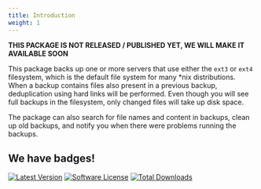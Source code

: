 ```yaml
---
title: Introduction
weight: 1
---
```


**THIS PACKAGE IS NOT RELEASED / PUBLISHED YET, WE WILL MAKE IT AVAILABLE SOON**

This package backs up one or more servers that use either the `ext3` or `ext4` filesystem, which is the default file system for many *nix distributions. When a backup contains files also present in a previous backup, deduplication using hard links will be performed. Even though you will see full backups in the filesystem, only changed files will take up disk space.

The package can also search for file names and content in backups, clean up old backups, and notify you when there were problems running the backups.

## We have badges!

<section class="article_badges">
    <a href="https://github.com/spatie/laravel-backup-server/releases"><img src="https://img.shields.io/github/release/spatie/laravel-backup-server.svg?style=flat-square" alt="Latest Version"></a>
    <a href="https://github.com/spatie/laravel-backup-server/blob/master/LICENSE.md"><img src="https://img.shields.io/badge/license-MIT-brightgreen.svg?style=flat-square" alt="Software License"></a>
    <a href="https://packagist.org/packages/spatie/laravel-backup-server"><img src="https://img.shields.io/packagist/dt/spatie/laravel-backup-server.svg?style=flat-square" alt="Total Downloads"></a>
</section>
